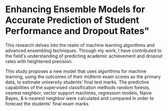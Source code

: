 # Enhancing Ensemble Models for Accurate Prediction of Student Performance and Dropout Rates"

This research delves into the realm of machine learning algorithms and advanced ensembling techniques. Through my work, I have contributed to the field's understanding of predicting academic achievement and dropout rates with heightened precision.

This study proposes a new model that uses algorithms for machine learning, using the outcomes of their midterm exam scores as the primary data, to estimate university students' final test marks. The predictive capabilities of the supervised classification methods random forests, nearest neighbor, vector support machines, regression models, Naive Bayes, & k-nearest neighbor were calculated and compared in order to forecast the students' final exam marks.
